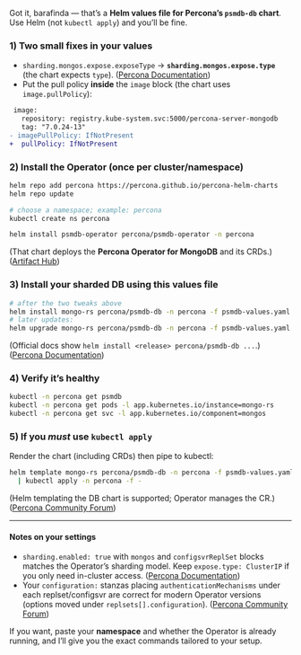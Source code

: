 Got it, barafinda — that’s a **Helm values file for Percona’s `psmdb-db` chart**. Use Helm (not `kubectl apply`) and you’ll be fine.

### 1) Two small fixes in your values

* `sharding.mongos.expose.exposeType` → **`sharding.mongos.expose.type`** (the chart expects `type`). ([Percona Documentation][1])
* Put the pull policy **inside** the `image` block (the chart uses `image.pullPolicy`):

```diff
 image:
   repository: registry.kube-system.svc:5000/percona-server-mongodb
   tag: "7.0.24-13"
- imagePullPolicy: IfNotPresent
+  pullPolicy: IfNotPresent
```

### 2) Install the Operator (once per cluster/namespace)

```bash
helm repo add percona https://percona.github.io/percona-helm-charts
helm repo update

# choose a namespace; example: percona
kubectl create ns percona

helm install psmdb-operator percona/psmdb-operator -n percona
```

(That chart deploys the **Percona Operator for MongoDB** and its CRDs.) ([Artifact Hub][2])

### 3) Install your sharded DB using this values file

```bash
# after the two tweaks above
helm install mongo-rs percona/psmdb-db -n percona -f psmdb-values.yaml
# later updates:
helm upgrade mongo-rs percona/psmdb-db -n percona -f psmdb-values.yaml
```

(Official docs show `helm install <release> percona/psmdb-db ...`.) ([Percona Documentation][3])

### 4) Verify it’s healthy

```bash
kubectl -n percona get psmdb
kubectl -n percona get pods -l app.kubernetes.io/instance=mongo-rs
kubectl -n percona get svc -l app.kubernetes.io/component=mongos
```

### 5) If you *must* use `kubectl apply`

Render the chart (including CRDs) then pipe to kubectl:

```bash
helm template mongo-rs percona/psmdb-db -n percona -f psmdb-values.yaml --include-crds \
  | kubectl apply -n percona -f -
```

(Helm templating the DB chart is supported; Operator manages the CR.) ([Percona Community Forum][4])

---

#### Notes on your settings

* `sharding.enabled: true` with `mongos` and `configsvrReplSet` blocks matches the Operator’s sharding model. Keep `expose.type: ClusterIP` if you only need in-cluster access. ([Percona Documentation][5])
* Your `configuration:` stanzas placing `authenticationMechanisms` under each replset/configsvr are correct for modern Operator versions (options moved under `replsets[].configuration`). ([Percona Community Forum][6])

If you want, paste your **namespace** and whether the Operator is already running, and I’ll give you the exact commands tailored to your setup.

[1]: https://docs.percona.com/percona-operator-for-mongodb/expose.html?utm_source=chatgpt.com "Percona Operator for MongoDB - Exposing the cluster"
[2]: https://artifacthub.io/packages/helm/percona/psmdb-operator?utm_source=chatgpt.com "psmdb-operator 1.20.1 · percona/percona - artifacthub.io"
[3]: https://docs.percona.com/percona-operator-for-mongodb/helm.html?utm_source=chatgpt.com "With Helm - Percona Operator for MongoDB"
[4]: https://forums.percona.com/t/helm-chart-percona-psmdb-db-does-include-crds/17518?utm_source=chatgpt.com "Helm chart percona/psmdb-db does include CRDs"
[5]: https://docs.percona.com/percona-operator-for-mongodb/sharding.html?utm_source=chatgpt.com "MongoDB sharding - Percona Operator for MongoDB"
[6]: https://forums.percona.com/t/helm-upgrade-from-1-11-to-1-12-confusing-crds/17027/1?utm_source=chatgpt.com "Helm Upgrade from 1.11 to 1.12 confusing crds - Percona Operator for ..."
